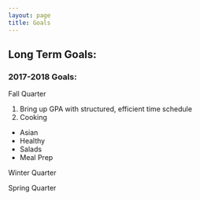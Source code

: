 ```yaml
---
layout: page
title: Goals
---
```



## Long Term Goals: 

### 2017-2018 Goals: 
Fall Quarter 
1. Bring up GPA with structured, efficient time schedule
2. Cooking
* Asian
* Healthy
* Salads 
* Meal Prep

Winter Quarter 

Spring Quarter

